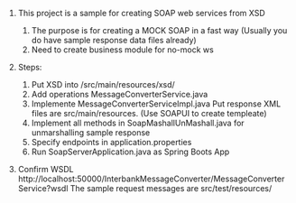 1. This project is a sample for creating SOAP web services from XSD
     1) The purpose is for creating a MOCK SOAP in a fast way
         (Usually you do have sample response data files already)
     2) Need to create business module for no-mock ws

2. Steps:
     1) Put XSD into /src/main/resources/xsd/
     2) Add operations MessageConverterService.java
     3) Implemente MessageConverterServiceImpl.java
        Put response XML files are src/main/resources. 
        (Use SOAPUI to create templeate)  
     4) Implement all methods in SoapMashallUnMashall.java for unmarshalling sample response   
     4) Specify endpoints in application.properties
     5) Run SoapServerApplication.java as Spring Boots App

3. Confirm WSDL
     http://localhost:50000/InterbankMessageConverter/MessageConverterService?wsdl
     The sample request messages are src/test/resources/
